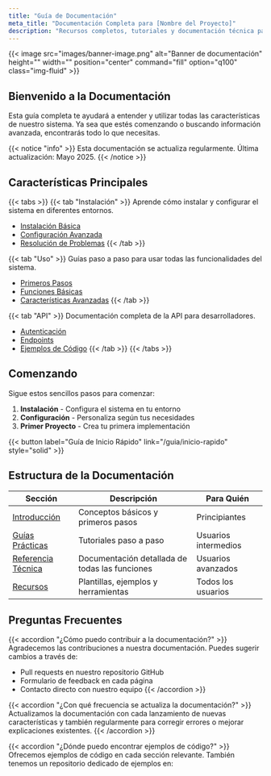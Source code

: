 ```yaml
---
title: "Guía de Documentación"
meta_title: "Documentación Completa para [Nombre del Proyecto]"
description: "Recursos completos, tutoriales y documentación técnica para ayudarte a comenzar y dominar [Nombre del Proyecto]"
---
```


{{< image src="images/banner-image.png" alt="Banner de documentación" height="" width="" position="center" command="fill" option="q100" class="img-fluid" >}}

## Bienvenido a la Documentación

Esta guía completa te ayudará a entender y utilizar todas las características de nuestro sistema. Ya sea que estés comenzando o buscando información avanzada, encontrarás todo lo que necesitas.

{{< notice "info" >}}
Esta documentación se actualiza regularmente. Última actualización: Mayo 2025.
{{< /notice >}}

## Características Principales

{{< tabs >}}
{{< tab "Instalación" >}}
Aprende cómo instalar y configurar el sistema en diferentes entornos.
- [Instalación Básica](/guia/instalacion)
- [Configuración Avanzada](/guia/configuracion)
- [Resolución de Problemas](/guia/troubleshooting)
{{< /tab >}}

{{< tab "Uso" >}}
Guías paso a paso para usar todas las funcionalidades del sistema.
- [Primeros Pasos](/guia/primeros-pasos)
- [Funciones Básicas](/guia/funciones-basicas)
- [Características Avanzadas](/guia/caracteristicas-avanzadas)
{{< /tab >}}

{{< tab "API" >}}
Documentación completa de la API para desarrolladores.
- [Autenticación](/guia/api/autenticacion)
- [Endpoints](/guia/api/endpoints)
- [Ejemplos de Código](/guia/api/ejemplos)
{{< /tab >}}
{{< /tabs >}}

## Comenzando

Sigue estos sencillos pasos para comenzar:

1. **Instalación** - Configura el sistema en tu entorno
2. **Configuración** - Personaliza según tus necesidades
3. **Primer Proyecto** - Crea tu primera implementación

{{< button label="Guía de Inicio Rápido" link="/guia/inicio-rapido" style="solid" >}}

## Estructura de la Documentación

| Sección | Descripción | Para Quién |
| ------- | ----------- | ---------- |
| [Introducción](/guia/intro) | Conceptos básicos y primeros pasos | Principiantes |
| [Guías Prácticas](/guia/tutoriales) | Tutoriales paso a paso | Usuarios intermedios |
| [Referencia Técnica](/guia/referencia) | Documentación detallada de todas las funciones | Usuarios avanzados |
| [Recursos](/guia/recursos) | Plantillas, ejemplos y herramientas | Todos los usuarios |

## Preguntas Frecuentes

{{< accordion "¿Cómo puedo contribuir a la documentación?" >}}
Agradecemos las contribuciones a nuestra documentación. Puedes sugerir cambios a través de:
- Pull requests en nuestro repositorio GitHub
- Formulario de feedback en cada página
- Contacto directo con nuestro equipo
{{< /accordion >}}

{{< accordion "¿Con qué frecuencia se actualiza la documentación?" >}}
Actualizamos la documentación con cada lanzamiento de nuevas características y también regularmente para corregir errores o mejorar explicaciones existentes.
{{< /accordion >}}

{{< accordion "¿Dónde puedo encontrar ejemplos de código?" >}}
Ofrecemos ejemplos de código en cada sección relevante. También tenemos un repositorio dedicado de ejemplos en:
